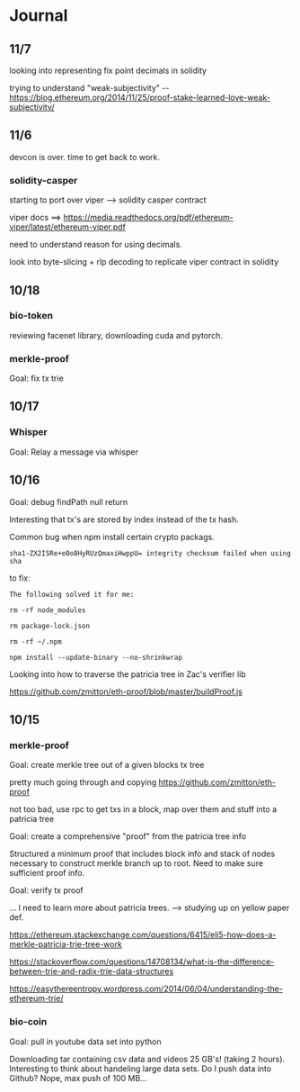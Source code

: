 # Journal #

## 11/7 ##

looking into representing fix point decimals in solidity


trying to understand "weak-subjectivity" -- https://blog.ethereum.org/2014/11/25/proof-stake-learned-love-weak-subjectivity/



## 11/6 ##

devcon is over. time to get back to work.

### solidity-casper ###

starting to port over viper --> solidity casper contract

viper docs ==> https://media.readthedocs.org/pdf/ethereum-viper/latest/ethereum-viper.pdf


need to understand reason for using decimals.


look into byte-slicing + rlp decoding to replicate viper contract in solidity


## 10/18  ##

### bio-token ###
reviewing facenet library, downloading cuda and pytorch. 

### merkle-proof  ###

Goal: fix tx trie 

## 10/17 ##

### Whisper ###

Goal: Relay a message via whisper

## 10/16 ##

Goal: debug findPath null return

Interesting that tx's are stored by index instead of the tx hash.

Common bug when npm install certain crypto packags.

```
sha1-ZX2ISRe+e0o8HyRUzQmaxiHwppU= integrity checksum failed when using sha
```

to fix:

```
The following solved it for me:

rm -rf node_modules

rm package-lock.json

rm -rf ~/.npm

npm install --update-binary --no-shrinkwrap
```

Looking into how to traverse the patricia tree in Zac's verifier lib 


https://github.com/zmitton/eth-proof/blob/master/buildProof.js

## 10/15 ##

### merkle-proof ###


Goal: create merkle tree out of a given blocks tx tree


pretty much going through and copying https://github.com/zmitton/eth-proof


not too bad, use rpc to get txs in a block, map over them and stuff into a patricia tree


Goal: create a comprehensive "proof" from the patricia tree info

Structured a minimum proof that includes block info and stack of nodes necessary to construct merkle branch up to root. 
Need to make sure sufficient proof info.


Goal: verify tx proof 

... I need to learn more about patricia trees. --> studying up on yellow paper def.


https://ethereum.stackexchange.com/questions/6415/eli5-how-does-a-merkle-patricia-trie-tree-work

https://stackoverflow.com/questions/14708134/what-is-the-difference-between-trie-and-radix-trie-data-structures

https://easythereentropy.wordpress.com/2014/06/04/understanding-the-ethereum-trie/


### bio-coin ###

Goal: pull in youtube data set into python

Downloading tar containing csv data and videos 25 GB's! (taking 2 hours). 
Interesting to think about handeling large data sets. Do I push data into Github?
Nope, max push of 100 MB...


